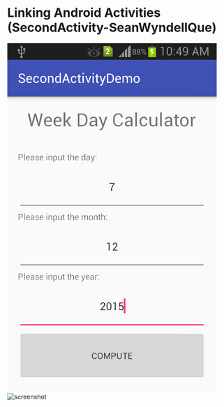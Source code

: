 # Linking Android Activities (SecondActivity-SeanWyndellQue)

![screenshot](Screenshot_MainActivity.png)
![screenshot](Screenshot_SecondActivity.png)
